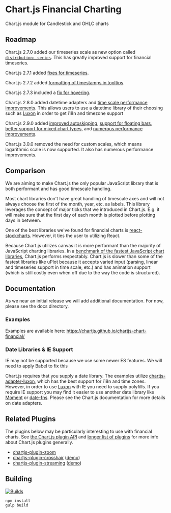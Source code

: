# Chart.js Financial Charting

Chart.js module for Candlestick and OHLC charts

## Roadmap

Chart.js 2.7.0 added our timeseries scale as new option called [`distribution: series`](http://www.chartjs.org/docs/latest/axes/cartesian/time.html). This has greatly improved support for financial timeseries.

Chart.js 2.7.1 added [fixes for timeseries](https://github.com/chartjs/Chart.js/pull/4779).

Chart.js 2.7.2 added [formatting of timestamps in tooltips](https://github.com/chartjs/Chart.js/pull/5095).

Chart.js 2.7.3 included a [fix for hovering](https://github.com/chartjs/Chart.js/pull/5570).

Chart.js 2.8.0 added datetime adapters and [time scale performance improvements](https://github.com/chartjs/Chart.js/pull/6019). This allows users to use a datetime library of their choosing such as [Luxon](https://moment.github.io/luxon/) in order to get i18n and timezone support

Chart.js 2.9.0 added [improved autoskipping](https://github.com/chartjs/Chart.js/pull/6509), [support for floating bars](https://github.com/chartjs/Chart.js/pull/6056), [better support for mixed chart types](https://github.com/chartjs/Chart.js/pull/5999), and [numerous performance improvements](https://github.com/chartjs/Chart.js/releases/tag/v2.9.0).

Chart.js 3.0.0 removed the need for custom scales, which means logarithmic scale is now supported. It also has numerous performance improvements.

## Comparison

We are aiming to make Chart.js the only popular JavaScript library that is both performant and has good timescale handling.

Most chart libraries don't have great handling of timescale axes and will not always choose the first of the month, year, etc. as labels. This library leverages the concept of major ticks that we introduced in Chart.js. E.g. it will make sure that the first day of each month is plotted before plotting days in between.

One of the best libraries we've found for financial charts is [react-stockcharts](https://github.com/rrag/react-stockcharts). However, it ties the user to utilizing React.

Because Chart.js utilizes canvas it is more performant than the majority of JavaScript charting libraries. In a [benchmark of the fastest JavaScript chart libraries](https://github.com/leeoniya/uPlot#performance), Chart.js performs respectably. Chart.js is slower than some of the fastest libraries like uPlot because it accepts varied input (parsing, linear and timeseries support in time scale, etc.) and has animation support (which is still costly even when off due to the way the code is structured).

## Documentation

As we near an initial release we will add additional documentation. For now, please see the docs directory.

### Examples

Examples are available here: https://chartjs.github.io/chartjs-chart-financial/

### Date Libraries & IE Support

IE may not be supported because we use some newer ES features. We will need to apply Babel to fix this

Chart.js requires that you supply a date library. The examples utilize [chartjs-adapter-luxon](https://github.com/chartjs/chartjs-adapter-luxon), which has the best support for i18n and time zones. However, in order to use [Luxon](http://moment.github.io/luxon/) with IE you need to supply polyfills. If you require IE support you may find it easier to use another date library like [Moment](https://momentjs.com/) or [date-fns](https://date-fns.org/). Please see the Chart.js documentation for more details on date adapters.

## Related Plugins

The plugins below may be particularly interesting to use with financial charts. See [the Chart.js plugin API](https://www.chartjs.org/docs/latest/developers/plugins.html) and [longer list of plugins](https://www.chartjs.org/docs/latest/notes/extensions.html#plugins) for more info about Chart.js plugins generally.

- [chartjs-plugin-zoom](https://github.com/chartjs/chartjs-plugin-zoom)
- [chartjs-plugin-crosshair](https://github.com/abelheinsbroek/chartjs-plugin-crosshair) ([demo](https://www.abelheinsbroek.nl/financial/))
- [chartjs-plugin-streaming](https://github.com/nagix/chartjs-plugin-streaming) ([demo](https://nagix.github.io/chartjs-plugin-streaming/master/samples/integration/financial.html))

## Building

<a href="https://travis-ci.org/chartjs/chartjs-chart-financial"><img src="https://img.shields.io/travis/chartjs/chartjs-chart-financial.svg?style=flat-square&maxAge=600" alt="Builds"></a>

```sh
npm install
gulp build
```
